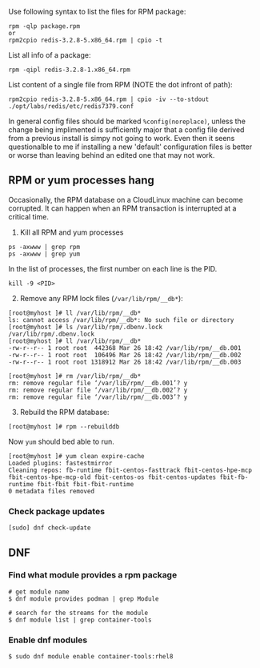 Use following syntax to list the files for RPM package:

    rpm -qlp package.rpm
    or
    rpm2cpio redis-3.2.8-5.x86_64.rpm | cpio -t

List all info of a package:

    rpm -qipl redis-3.2.8-1.x86_64.rpm

List content of a single file from RPM (NOTE the dot infront of path):

    rpm2cpio redis-3.2.8-5.x86_64.rpm | cpio -iv --to-stdout ./opt/labs/redis/etc/redis7379.conf

In general config files should be marked `%config(noreplace)`, unless the change being implimented is sufficiently major that a config file derived from a previous install is simpy not going to work. Even then it seens questionalble to me if installing a new 'default' configuration files is better or worse than leaving behind an edited one that may not work. 


## RPM or yum processes hang

Occasionally, the RPM database on a CloudLinux machine can become corrupted. It can happen when an RPM transaction is interrupted at a critical time. 

1. Kill all RPM and yum processes

```
ps -axwww | grep rpm
ps -axwww | grep yum
```

In the list of processes, the first number on each line is the PID. 

```
kill -9 <PID>
```

2. Remove any RPM lock files (`/var/lib/rpm/__db*`):

```
[root@myhost ]# ll /var/lib/rpm/__db*
ls: cannot access /var/lib/rpm/__db*: No such file or directory
[root@myhost ]# ls /var/lib/rpm/.dbenv.lock
/var/lib/rpm/.dbenv.lock
[root@myhost ]# ll /var/lib/rpm/__db*
-rw-r--r-- 1 root root  442368 Mar 26 18:42 /var/lib/rpm/__db.001
-rw-r--r-- 1 root root  106496 Mar 26 18:42 /var/lib/rpm/__db.002
-rw-r--r-- 1 root root 1318912 Mar 26 18:42 /var/lib/rpm/__db.003

[root@myhost ]# rm /var/lib/rpm/__db*
rm: remove regular file ‘/var/lib/rpm/__db.001’? y
rm: remove regular file ‘/var/lib/rpm/__db.002’? y
rm: remove regular file ‘/var/lib/rpm/__db.003’? y
```

3. Rebuild the RPM database:

```
[root@myhost ]# rpm --rebuilddb
```

Now `yum` should bed able to run.

```
[root@myhost ]# yum clean expire-cache
Loaded plugins: fastestmirror
Cleaning repos: fb-runtime fbit-centos-fasttrack fbit-centos-hpe-mcp fbit-centos-hpe-mcp-old fbit-centos-os fbit-centos-updates fbit-fb-runtime fbit-fbit fbit-fbit-runtime
0 metadata files removed
```
### Check package updates

```
[sudo] dnf check-update
```

## DNF

### Find what module provides a rpm package

```
# get module name
$ dnf module provides podman | grep Module

# search for the streams for the module
$ dnf module list | grep container-tools
```

### Enable dnf modules

```
$ sudo dnf module enable container-tools:rhel8
```
